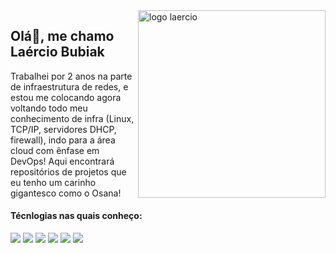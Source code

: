 <img src="https://user-images.githubusercontent.com/49946934/190826971-8524ae01-e77f-41ca-a075-8a9d56dd29b6.svg" min-width="300px" max-width="300px" width="300px" align="right" alt="logo laercio">

## Olá👋, me chamo Laércio Bubiak

Trabalhei por 2 anos na parte de infraestrutura de redes, e estou me colocando agora voltando todo meu conhecimento de infra (Linux, TCP/IP, servidores DHCP, firewall), indo para a área cloud com ênfase em DevOps! Aqui encontrará repositórios de projetos que eu tenho um carinho gigantesco como o Osana!

#### Técnlogias nas quais conheço:

<p align="left">
  <a>
    <img src="https://img.shields.io/badge/javascript-%23323330.svg?style=for-the-badge&logo=javascript&logoColor=%23F7DF1E"/>
  </a>
  <a>
    <img src="https://img.shields.io/badge/Debian-D70A53?style=for-the-badge&logo=debian&logoColor=white"/>
  </a>
  <a>
    <img src="https://img.shields.io/badge/docker-%230db7ed.svg?style=for-the-badge&logo=docker&logoColor=white"/>
  </a>
  <a>
    <img src="(https://img.shields.io/badge/jenkins-%232C5263.svg?style=for-the-badge&logo=jenkins&logoColor=white)"/>
  </a>
  <a>
    <img src="https://img.shields.io/badge/kubernetes-%23326ce5.svg?style=for-the-badge&logo=kubernetes&logoColor=white"/>
  </a>
  <a>
    <img src="https://img.shields.io/badge/terraform-%235835CC.svg?style=for-the-badge&logo=terraform&logoColor=white"/>
  </a>
</p>
